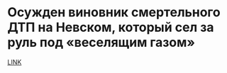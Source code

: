 # Осужден виновник смертельного ДТП на Невском, который сел за руль под «веселящим газом»



[LINK](https://varlamov.ru/3827429.html)